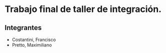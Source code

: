 # Trabajo final de taller de integración.

## Integrantes
- Costantini, Francisco
- Pretto, Maximiliano
